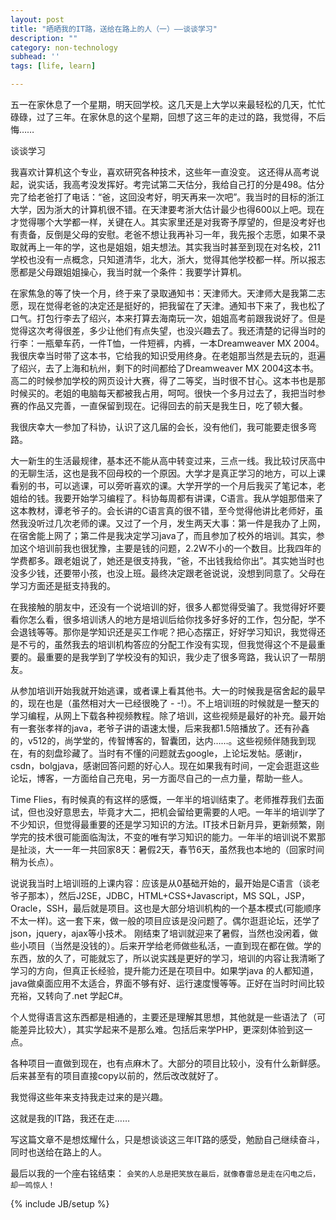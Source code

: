 ```yaml
---
layout: post
title: "晒晒我的IT路，送给在路上的人（一）——谈谈学习"
description: ""
category: non-technology
subhead: ''
tags: [life, learn]

---
```


五一在家休息了一个星期，明天回学校。这几天是上大学以来最轻松的几天，忙忙碌碌，过了三年。在家休息的这个星期，回想了这三年的走过的路，我觉得，不后悔……

谈谈学习

我喜欢计算机这个专业，喜欢研究各种技术，这些年一直没变。
这还得从高考说起，说实话，我高考没发挥好。考完试第二天估分，我给自己打的分是498。估分完了给老爸打了电话：“爸，这回没考好，明天再来一次吧”。我当时的目标的浙江大学，因为浙大的计算机很不错。在天津要考浙大估计最少也得600以上吧。现在才觉得哪个大学都一样，关键在人。其实家里还是对我寄予厚望的，但是没考好也有责备，反倒是父母的安慰。老爸不想让我再补习一年，我先报个志愿，如果不录取就再上一年的学，这也是姐姐，姐夫想法。其实我当时甚至到现在对名校，211学校也没有一点概念，只知道清华，北大，浙大，觉得其他学校都一样。所以报志愿都是父母跟姐姐操心，我当时就一个条件：我要学计算机。

在家焦急的等了快一个月，终于来了录取通知书：天津师大。天津师大是我第二志愿，现在觉得老爸的决定还是挺好的，把我留在了天津。通知书下来了，我也松了口气。打包行李去了绍兴，本来打算去海南玩一次，姐姐高考前跟我说好了。但是觉得这次考得很差，多少让他们有点失望，也没兴趣去了。我还清楚的记得当时的行李：一瓶晕车药，一件T恤，一件短裤，内裤，一本Dreamweaver MX 2004。我很庆幸当时带了这本书，它给我的知识受用终身。在老姐那当然是去玩的，逛遍了绍兴，去了上海和杭州，剩下的时间都给了Dreamweaver MX 2004这本书。高二的时候参加学校的网页设计大赛，得了二等奖，当时很不甘心。这本书也是那时候买的。老姐的电脑每天都被我占用，呵呵。很快一个多月过去了，我把当时参赛的作品又完善，一直保留到现在。记得回去的前天是我生日，吃了顿大餐。

我很庆幸大一参加了科协，认识了这几届的会长，没有他们，我可能要走很多弯路。

大一新生的生活最规律，基本还不能从高中转变过来，三点一线。我比较讨厌高中的无聊生活，这也是我不回母校的一个原因。大学才是真正学习的地方，可以上课看别的书，可以逃课，可以旁听喜欢的课。大学开学的一个月后我买了笔记本，老姐给的钱。我要开始学习编程了。科协每周都有讲课，C语言。我从学姐那借来了这本教材，谭老爷子的。会长讲的C语言真的很不错，至今觉得他讲比老师好，虽然我没听过几次老师的课。又过了一个月，发生两天大事：第一件是我办了上网，在宿舍能上网了；第二件是我决定学习java了，而且参加了校外的培训。其实，参加这个培训前我也很犹豫，主要是钱的问题，2.2W不小的一个数目。比我四年的学费都多。跟老姐说了，她还是很支持我，“爸，不出钱我给你出”。其实她当时也没多少钱，还要带小孩，也没上班。最终决定跟老爸说说，没想到同意了。父母在学习方面还是挺支持我的。

在我接触的朋友中，还没有一个说培训的好，很多人都觉得受骗了。我觉得好坏要看你怎么看，很多培训诱人的地方是培训后给你找多好多好的工作，包分配，学不会退钱等等。那你是学知识还是买工作呢？把心态摆正，好好学习知识，我觉得还是不亏的，虽然我去的培训机构答应的分配工作没有实现，但我觉得这个不是最重要的。最重要的是我学到了学校没有的知识，我少走了很多弯路，我认识了一帮朋友。

从参加培训开始我就开始逃课，或者课上看其他书。大一的时候我是宿舍起的最早的，现在也是（虽然相对大一已经很晚了 - -!）。不上培训班的时候就是一整天的学习编程，从网上下载各种视频教程。除了培训，这些视频是最好的补充。最开始有一套张孝祥的java，老爷子讲的语速太慢，后来我都1.5陪播放了。还有孙鑫的，v512的，尚学堂的，传智博客的，智囊团，达内……。这些视频伴随我到现在，有的刻盘珍藏了。当时有不懂的问题就去google，上论坛发帖。感谢jr，csdn，bolgjava，感谢回答问题的好心人。现在如果我有时间，一定会逛逛这些论坛，博客，一方面给自己充电，另一方面尽自己的一点力量，帮助一些人。

Time Flies，有时候真的有这样的感慨，一年半的培训结束了。老师推荐我们去面试，但也没好意思去，毕竟才大二，把机会留给更需要的人吧。一年半的培训学了不少知识，但觉得最重要的还是学习知识的方法。IT技术日新月异，更新频繁，刚学完的技术很可能面临淘汰，不变的唯有学习知识的能力。一年半的培训说不累那是扯淡，大一一年一共回家8天：暑假2天，春节6天，虽然我也本地的（回家时间稍为长点）。

说说我当时上培训班的上课内容：应该是从0基础开始的，最开始是C语言（谈老爷子那本），然后J2SE，JDBC，HTML+CSS+Javascript，MS SQL，JSP，Oracle，SSH，最后就是项目。这也是大部分培训机构的一个基本模式(可能顺序不太一样)。这一套下来，做一般的项目应该是没问题了。偶尔逛逛论坛，还学了json，jquery，ajax等小技术。
刚结束了培训就迎来了暑假，当然也没闲着，做些小项目（当然是没钱的）。后来开学给老师做些私活，一直到现在都在做。学的东西，放的久了，可能就忘了，所以说实践是更好的学习，培训的内容让我清晰了学习的方向，但真正长经验，提升能力还是在项目中。如果学java 的人都知道，java做桌面应用不太适合，界面不够有好、运行速度慢等等。正好在当时时间比较充裕，又转向了.net 学起C#。

个人觉得语言这东西都是相通的，主要还是理解其思想，其他就是一些语法了（可能差异比较大），其实学起来不是那么难。包括后来学PHP，更深刻体验到这一点。

各种项目一直做到现在，也有点麻木了。大部分的项目比较小，没有什么新鲜感。后来甚至有的项目直接copy以前的，然后改改就好了。

我觉得这些年来支持我走过来的是兴趣。

这就是我的IT路，我还在走……

写这篇文章不是想炫耀什么，只是想谈谈这三年IT路的感受，勉励自己继续奋斗，同时也送给在路上的人。

最后以我的一个座右铭结束：
`会笑的人总是把笑放在最后，就像春雷总是走在闪电之后，却一鸣惊人！`

{% include JB/setup %}